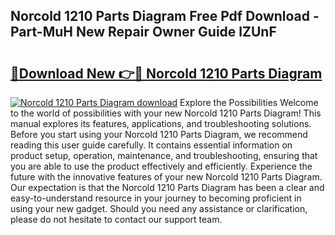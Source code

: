 ## Norcold 1210 Parts Diagram Free Pdf Download - Part-MuH New Repair Owner Guide lZUnF

# <h2><a href="http://dfij6d.blite.top/?on=Norcold+1210+Parts+Diagram">🔗Download New 👉🔴 Norcold 1210 Parts Diagram</a></h2>

[![Norcold 1210 Parts Diagram download](https://i.imgur.com/lujVjoI.png)](http://dfij6d.blite.top/?on=Norcold+1210+Parts+Diagram)
Explore the Possibilities Welcome to the world of possibilities with your new Norcold 1210 Parts Diagram! This manual explores its features, applications, and troubleshooting solutions. Before you start using your Norcold 1210 Parts Diagram, we recommend reading this user guide carefully. It contains essential information on product setup, operation, maintenance, and troubleshooting, ensuring that you are able to use the product effectively and efficiently. Experience the future with the innovative features of your new Norcold 1210 Parts Diagram. Our expectation is that the Norcold 1210 Parts Diagram has been a clear and easy-to-understand resource in your journey to becoming proficient in using your new gadget. Should you need any assistance or clarification, please do not hesitate to contact our support team.
